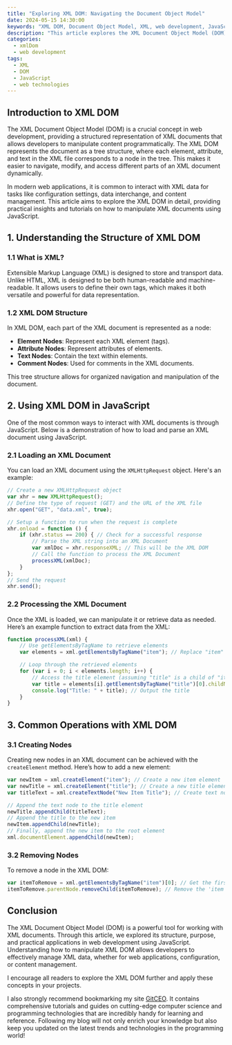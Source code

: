 ```yaml
---
title: "Exploring XML DOM: Navigating the Document Object Model"
date: 2024-05-15 14:30:00
keywords: "XML DOM, Document Object Model, XML, web development, JavaScript, XML parsing"
description: "This article explores the XML Document Object Model (DOM), a crucial component in web development for manipulating XML documents programmatically. We delve into its structure, usage, and operations that developers can perform using JavaScript. The article includes step-by-step examples and guides to ensure a comprehensive understanding of the XML DOM, its significance, and practical applications. By navigating through various operations of XML DOM, readers will enhance their skills in web-related technologies, making them proficient in XML management and manipulation."
categories:
  - xmlDom
  - web development
tags:
  - XML
  - DOM
  - JavaScript
  - web technologies
---
```


## Introduction to XML DOM

The XML Document Object Model (DOM) is a crucial concept in web development, providing a structured representation of XML documents that allows developers to manipulate content programmatically. The XML DOM represents the document as a tree structure, where each element, attribute, and text in the XML file corresponds to a node in the tree. This makes it easier to navigate, modify, and access different parts of an XML document dynamically. 

In modern web applications, it is common to interact with XML data for tasks like configuration settings, data interchange, and content management. This article aims to explore the XML DOM in detail, providing practical insights and tutorials on how to manipulate XML documents using JavaScript.

<!-- more -->

## 1. Understanding the Structure of XML DOM

### 1.1 What is XML?

Extensible Markup Language (XML) is designed to store and transport data. Unlike HTML, XML is designed to be both human-readable and machine-readable. It allows users to define their own tags, which makes it both versatile and powerful for data representation.

### 1.2 XML DOM Structure

In XML DOM, each part of the XML document is represented as a node:

- **Element Nodes**: Represent each XML element (tags).
- **Attribute Nodes**: Represent attributes of elements.
- **Text Nodes**: Contain the text within elements.
- **Comment Nodes**: Used for comments in the XML documents.

This tree structure allows for organized navigation and manipulation of the document.

## 2. Using XML DOM in JavaScript

One of the most common ways to interact with XML documents is through JavaScript. Below is a demonstration of how to load and parse an XML document using JavaScript.

### 2.1 Loading an XML Document

You can load an XML document using the `XMLHttpRequest` object. Here's an example:

```javascript
// Create a new XMLHttpRequest object
var xhr = new XMLHttpRequest();
// Define the type of request (GET) and the URL of the XML file
xhr.open("GET", "data.xml", true);

// Setup a function to run when the request is complete
xhr.onload = function () {
    if (xhr.status == 200) { // Check for a successful response
        // Parse the XML string into an XML Document
        var xmlDoc = xhr.responseXML; // This will be the XML DOM
        // Call the function to process the XML Document
        processXML(xmlDoc);
    }
};
// Send the request
xhr.send();
```

### 2.2 Processing the XML Document

Once the XML is loaded, we can manipulate it or retrieve data as needed. Here’s an example function to extract data from the XML:

```javascript
function processXML(xml) {
    // Use getElementsByTagName to retrieve elements
    var elements = xml.getElementsByTagName("item"); // Replace "item" with your actual tag

    // Loop through the retrieved elements
    for (var i = 0; i < elements.length; i++) {
        // Access the title element (assuming "title" is a child of "item")
        var title = elements[i].getElementsByTagName("title")[0].childNodes[0].nodeValue;
        console.log("Title: " + title); // Output the title
    }
}
```

## 3. Common Operations with XML DOM

### 3.1 Creating Nodes

Creating new nodes in an XML document can be achieved with the `createElement` method. Here’s how to add a new element:

```javascript
var newItem = xml.createElement("item"); // Create a new item element
var newTitle = xml.createElement("title"); // Create a new title element
var titleText = xml.createTextNode("New Item Title"); // Create text node for title

// Append the text node to the title element
newTitle.appendChild(titleText);
// Append the title to the new item
newItem.appendChild(newTitle);
// Finally, append the new item to the root element
xml.documentElement.appendChild(newItem);
```

### 3.2 Removing Nodes

To remove a node in the XML DOM:

```javascript
var itemToRemove = xml.getElementsByTagName("item")[0]; // Get the first 'item' element
itemToRemove.parentNode.removeChild(itemToRemove); // Remove the 'item' from its parent
```

## Conclusion

The XML Document Object Model (DOM) is a powerful tool for working with XML documents. Through this article, we explored its structure, purpose, and practical applications in web development using JavaScript. Understanding how to manipulate XML DOM allows developers to effectively manage XML data, whether for web applications, configuration, or content management. 

I encourage all readers to explore the XML DOM further and apply these concepts in your projects. 

I also strongly recommend bookmarking my site [GitCEO](https://gitceo.com). It contains comprehensive tutorials and guides on cutting-edge computer science and programming technologies that are incredibly handy for learning and reference. Following my blog will not only enrich your knowledge but also keep you updated on the latest trends and technologies in the programming world!